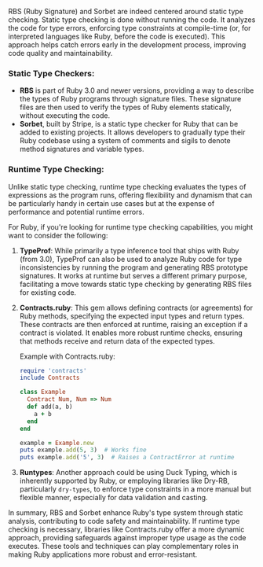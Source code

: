 RBS (Ruby Signature) and Sorbet are indeed centered around static type checking. Static type checking is done without running the code. It analyzes the code for type errors, enforcing type constraints at compile-time (or, for interpreted languages like Ruby, before the code is executed). This approach helps catch errors early in the development process, improving code quality and maintainability.

### Static Type Checkers:
- **RBS** is part of Ruby 3.0 and newer versions, providing a way to describe the types of Ruby programs through signature files. These signature files are then used to verify the types of Ruby elements statically, without executing the code.
- **Sorbet**, built by Stripe, is a static type checker for Ruby that can be added to existing projects. It allows developers to gradually type their Ruby codebase using a system of comments and sigils to denote method signatures and variable types.

### Runtime Type Checking:
Unlike static type checking, runtime type checking evaluates the types of expressions as the program runs, offering flexibility and dynamism that can be particularly handy in certain use cases but at the expense of performance and potential runtime errors.

For Ruby, if you're looking for runtime type checking capabilities, you might want to consider the following:

1. **TypeProf**: While primarily a type inference tool that ships with Ruby (from 3.0), TypeProf can also be used to analyze Ruby code for type inconsistencies by running the program and generating RBS prototype signatures. It works at runtime but serves a different primary purpose, facilitating a move towards static type checking by generating RBS files for existing code.

2. **Contracts.ruby**: This gem allows defining contracts (or agreements) for Ruby methods, specifying the expected input types and return types. These contracts are then enforced at runtime, raising an exception if a contract is violated. It enables more robust runtime checks, ensuring that methods receive and return data of the expected types.

   Example with Contracts.ruby:
   ```ruby
   require 'contracts'
   include Contracts
   
   class Example
     Contract Num, Num => Num
     def add(a, b)
       a + b
     end
   end
   
   example = Example.new
   puts example.add(5, 3)  # Works fine
   puts example.add('5', 3)  # Raises a ContractError at runtime
   ```

3. **Runtypes**: Another approach could be using Duck Typing, which is inherently supported by Ruby, or employing libraries like Dry-RB, particularly `dry-types`, to enforce type constraints in a more manual but flexible manner, especially for data validation and casting.

In summary, RBS and Sorbet enhance Ruby's type system through static analysis, contributing to code safety and maintainability. If runtime type checking is necessary, libraries like Contracts.ruby offer a more dynamic approach, providing safeguards against improper type usage as the code executes. These tools and techniques can play complementary roles in making Ruby applications more robust and error-resistant.

